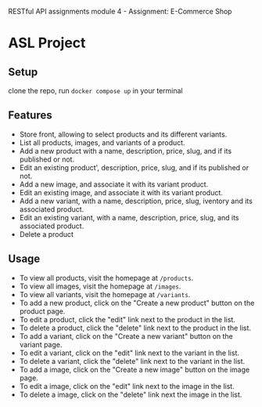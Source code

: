 RESTful API assignments module 4 - Assignment: E-Commerce Shop

# ASL Project
## Setup

clone the repo,
run `docker compose up` in your terminal


## Features

- Store front, allowing to select products and its different variants.
- List all products, images, and variants of a product.
- Add a new product with a name, description, price, slug, and if its published or not.
- Edit an existing product', description, price, slug, and if its published or not.
- Add a new image, and associate it with its variant product.
- Edit an existing image, and associate it with its variant product.
- Add a new variant, with a name, description, price, slug, iventory and its associated product.
- Edit an existing variant, with a name, description, price, slug, and its associated product.
- Delete a product

## Usage

- To view all products, visit the homepage at `/products`.
- To view all images, visit the homepage at `/images`.
- To view all variants, visit the homepage at `/variants`.
- To add a new product, click on the "Create a new product" button on the product page.
- To edit a product, click the "edit" link next to the product in the list.
- To delete a product, click the "delete" link next to the product in the list.
- To add a variant, click on the "Create a new variant" button on the variant page.
- To edit a variant, click on the "edit" link next to the variant in the list.
- To delete a variant, click the "delete" link next to the variant in the list.
- To add a image, click on the "Create a new image" button on the image page.
- To edit a image, click on the "edit" link next to the image in the list.
- To delete a image, click on the "delete" link next the image in the list.

